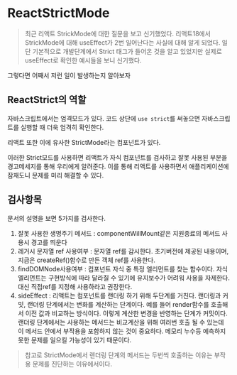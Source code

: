 # ReactStrictMode

>최근 리액트 StrickMode에 대한 질문을 보고 신기했었다.
리액트18에서 StrickMode에 대해 useEffect가 2번 일어난다는 사실에 대해 알게 되었다.
일단 기본적으로 개발단계에서 Strict 태그가 들어온 것을 알고 있었지만 실제로 useEffect로 확인한 예시들을 보니 신기했다.

그렇다면 어째서 저런 일이 발생하는지 알아보자

## ReactStrict의 역할
자바스크립트에서는 엄격모드가 있다. 코드 상단에 `use strict`를 써놓으면 자바스크립트를 실행할 때 더욱 엄격히 확인한다.

리액트 또한 이에 유사한 StrictMode라는 컴포넌트가 있다.

이러한 Strict모드를 사용하면 리액트가 자식 컴포넌트를 검사하고 잘못 사용된 부분을 
경고메세지를 통해 우리에게 알려준다. 이를 통해 리액트를 사용하면서 애플리케이션에 잠재도니 문제를 미리 해결할 수 있다.

## 검사항목
문서의 설명을 보면 5가지를 검사한다.
1. 잘못 사용한 생명주기 메서드 : componentWillMount같은 지원종료의 메서드 사용시 경고를 띄운다
2. 레거시 문자열 ref 사용여부 : 문자열 ref를 감시한다. 초기버전에 제공된 내용이며, 지금은 createRef()함수로 만든 객체 ref를 사용한다.
3. findDOMNode사용여부 : 컴포넌트 자식 중 특정 엘리먼트를 찾는 함수이다. 자식 엘리먼트는 구현방식에 따라 달라질 수 있기에 유지보수가 어려워
사용을 자제한다. 대신 직접ref를 지정해 사용하라고 권장한다.
4. sideEffect : 리액트는 컴포넌트를 랜더링 하기 위해 두단계를 거친다. 랜더링과 커밋, 랜더링 단계에서는 변화를 계산하는 단계이다.
예를 들어 render함수를 호출해서 이전 값과 비교하는 방식이다. 이렇게 계산한 변경을 반영하는 단계가 커밋이다.
랜더링 단계에서는 사용하는 메서드는 비교계산을 위해 여러번 호출 될 수 있는데 이 메서드 안에서 부작용을 포함하지 않는 것이 중요하다.
메모리 누수등 예측하지 못한 문제를 일으킬 가능성이 있기 때문이다.

>참고로 StrictMode에서 렌더링 단계의 메서드는 두번씩 호출하는 이유는 부작용 문제를 진단하는 이유에서이다.
